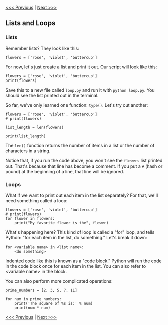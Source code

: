 [<<< Previous](run.md) | [Next >>>](conditionals.md)

## Lists and Loops

### Lists

Remember lists? They look like this:

	flowers = ['rose', 'violet', 'buttercup']
	
For now, let's just create a list and print it out. Our script will look like this:

```
flowers = ['rose', 'violet', 'buttercup']
print(flowers)
```

Save this to a new file called `loop.py` and run it with `python loop.py`. You should see the list printed out in the terminal.

So far, we've only learned one function: `type()`. Let's try out another:

```
flowers = ['rose', 'violet', 'buttercup']
# print(flowers)

list_length = len(flowers)

print(list_length)
```

The `len()` function returns the number of items in a list or the number of characters in a string.

Notice that, if you run the code above, you won't see the `flowers` list printed out. That's because that line has become a comment. If you put a `#` (hash or pound) at the beginning of a line, that line will be ignored.

### Loops

What if we want to print out each item in the list separately? For that, we'll need something called a loop:

```
flowers = ['rose', 'violet', 'buttercup']
# print(flowers)
for flower in flowers:
    print("My favorite flower is the", flower)
```

What's happening here? This kind of loop is called a "for" loop, and tells Python: "for each item in the list, do something." Let's break it down:

```
for <variable name> in <list name>:
	<do something>
```

Indented code like this is known as a "code block." Python will run the <do something> code in the code block once for each item in the list. You can also refer to \<variable name> in the <do something> block.

You can also perform more complicated operations:

```
prime_numbers = [2, 3, 5, 7, 11]

for num in prime_numbers:
    print('The square of %s is:' % num)
    print(num * num)
```


[<<< Previous](run.md) | [Next >>>](conditionals.md)
